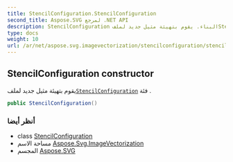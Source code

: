 ```yaml
---
title: StencilConfiguration.StencilConfiguration
second_title: Aspose.SVG لمرجع .NET API
description: StencilConfiguration البناء. يقوم بتهيئة مثيل جديد لملفStencilConfiguration فئة .
type: docs
weight: 10
url: /ar/net/aspose.svg.imagevectorization/stencilconfiguration/stencilconfiguration/
---
```

## StencilConfiguration constructor

يقوم بتهيئة مثيل جديد لملف[`StencilConfiguration`](../) فئة .

```csharp
public StencilConfiguration()
```

### أنظر أيضا

* class [StencilConfiguration](../)
* مساحة الاسم [Aspose.Svg.ImageVectorization](../../stencilconfiguration/)
* المجسم [Aspose.SVG](../../../)


